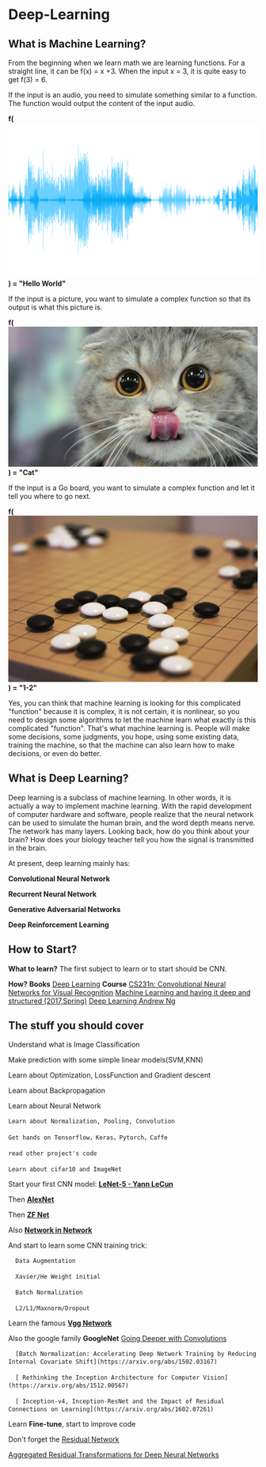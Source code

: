 # Deep-Learning

## What is Machine Learning?
From the beginning when we learn math we are learning functions. For a straight line, it can be f(x) = x +3. When the input x = 3, it is quite easy to get f(3) = 6.

If the input is an audio, you need to simulate something similar to a function. The function would output the content of the input audio.

**f(![image](https://github.com/mattliu777/Deep-Learning/blob/master/image/audioicon_e4_rel.jpg)) = "Hello World"**

If the input is a picture, you want to simulate a complex function so that its output is what this picture is.

**f(![image](https://github.com/mattliu777/Deep-Learning/blob/master/image/p0517py6.jpg)) = "Cat"**

If the input is a Go board, you want to simulate a complex function and let it tell you where to go next.

**f(![image](https://github.com/mattliu777/Deep-Learning/blob/master/image/main-qimg-db601a17da862a35f8ad006aa70e96f1-c.jpg)) = "1-2"**

Yes, you can think that machine learning is looking for this complicated "function" because it is complex, it is not certain, it is nonlinear, so you need to design some algorithms to let the machine learn what exactly is this complicated "function". That's what machine learning is. People will make some decisions, some judgments, you hope, using some existing data, training the machine, so that the machine can also learn how to make decisions, or even do better.

## What is Deep Learning?
Deep learning is a subclass of machine learning. In other words, it is actually a way to implement machine learning. With the rapid development of computer hardware and software, people realize that the neural network can be used to simulate the human brain, and the word depth means nerve. The network has many layers. Looking back, how do you think about your brain? How does your biology teacher tell you how the signal is transmitted in the brain.

At present, deep learning mainly has:

**Convolutional Neural Network**

**Recurrent Neural Network**

**Generative Adversarial Networks**

**Deep Reinforcement Learning**

## How to Start?
**What to learn?** The first subject to learn or to start should be CNN.

**How?** 
  **Books**
    [Deep Learning](http://www.deeplearningbook.org/)
  **Course**
    [CS231n: Convolutional Neural Networks for Visual Recognition](http://cs231n.stanford.edu/)
    [Machine Learning and having it deep and structured (2017,Spring)](http://speech.ee.ntu.edu.tw/~tlkagk/courses_MLDS17.html)
    [Deep Learning Andrew Ng](https://www.coursera.org/specializations/deep-learning)

## The stuff you should cover

  Understand what is Image Classification
  
  Make prediction with some simple linear models(SVM,KNN)
  
  Learn about Optimization, LossFunction and Gradient descent
  
  Learn about Backpropagation
  
  Learn about Neural Network
  
    Learn about Normalization, Pooling, Convolution
  
    Get hands on Tensorflow，Keras，Pytorch，Caffe
    
    read other project's code
    
    Learn about cifar10 and ImageNet
  
  Start your first CNN model: **[LeNet-5 - Yann LeCun](http://yann.lecun.com/exdb/lenet/)**
  
  Then **[AlexNet](https://papers.nips.cc/paper/4824-imagenet-classification-with-deep-convolutional-neural-networks)**
  
  Then **[ZF Net](https://arxiv.org/abs/1311.2901)**
  
  Also **[Network in Network](https://arxiv.org/abs/1312.4400)**
  
  And start to learn some CNN training trick:
      
      Data Augmentation
      
      Xavier/He Weight initial
      
      Batch Normalization
      
      L2/L1/Maxnorm/Dropout
      
  Learn the famous **[Vgg Network](https://arxiv.org/abs/1409.1556)**
  
  Also the google family **GoogleNet**
      [Going Deeper with Convolutions](https://arxiv.org/abs/1409.4842)
      
      [Batch Normalization: Accelerating Deep Network Training by Reducing Internal Covariate Shift](https://arxiv.org/abs/1502.03167)
      
      [ Rethinking the Inception Architecture for Computer Vision](https://arxiv.org/abs/1512.00567)
      
      [ Inception-v4, Inception-ResNet and the Impact of Residual Connections on Learning](https://arxiv.org/abs/1602.07261)
      
  Learn **Fine-tune**, start to improve code
  
  Don't forget the [Residual Network](https://arxiv.org/abs/1512.03385)
  
  [Aggregated Residual Transformations for Deep Neural Networks](https://arxiv.org/abs/1611.05431)
  
  
      
